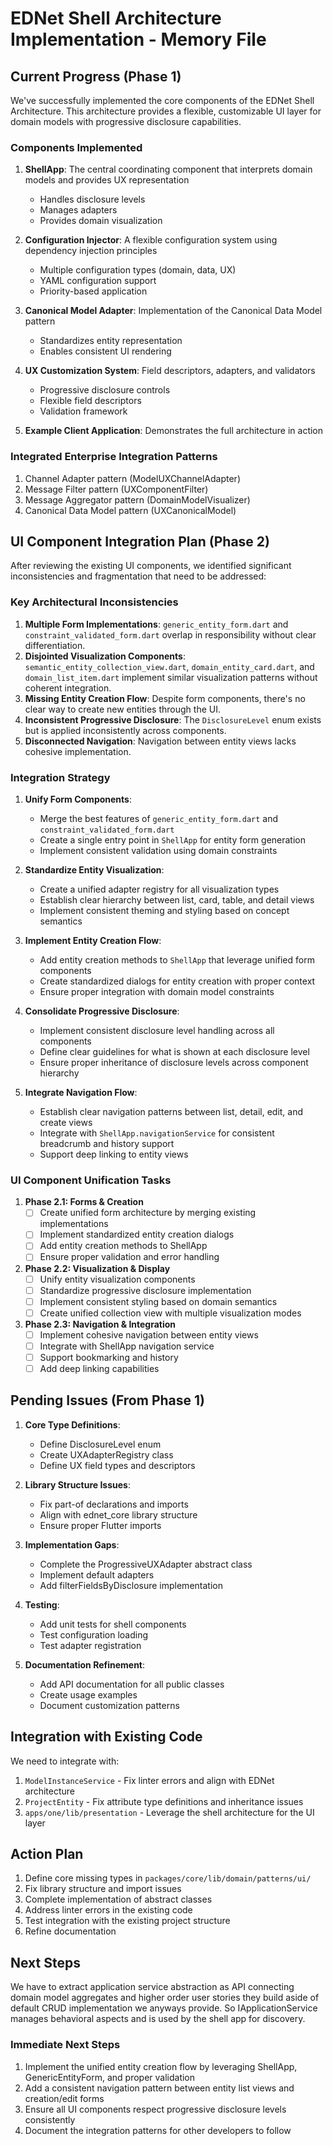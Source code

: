 # EDNet Shell Architecture Implementation - Memory File

## Current Progress (Phase 1)

We've successfully implemented the core components of the EDNet Shell Architecture. This architecture provides a flexible, customizable UI layer for domain models with progressive disclosure capabilities.

### Components Implemented

1. **ShellApp**: The central coordinating component that interprets domain models and provides UX representation
   - Handles disclosure levels
   - Manages adapters
   - Provides domain visualization

2. **Configuration Injector**: A flexible configuration system using dependency injection principles
   - Multiple configuration types (domain, data, UX)
   - YAML configuration support
   - Priority-based application

3. **Canonical Model Adapter**: Implementation of the Canonical Data Model pattern
   - Standardizes entity representation
   - Enables consistent UI rendering

4. **UX Customization System**: Field descriptors, adapters, and validators
   - Progressive disclosure controls
   - Flexible field descriptors
   - Validation framework

5. **Example Client Application**: Demonstrates the full architecture in action

### Integrated Enterprise Integration Patterns

1. Channel Adapter pattern (ModelUXChannelAdapter)
2. Message Filter pattern (UXComponentFilter)
3. Message Aggregator pattern (DomainModelVisualizer)
4. Canonical Data Model pattern (UXCanonicalModel)

## UI Component Integration Plan (Phase 2)

After reviewing the existing UI components, we identified significant inconsistencies and fragmentation that need to be addressed:

### Key Architectural Inconsistencies

1. **Multiple Form Implementations**: `generic_entity_form.dart` and `constraint_validated_form.dart` overlap in responsibility without clear differentiation.
2. **Disjointed Visualization Components**: `semantic_entity_collection_view.dart`, `domain_entity_card.dart`, and `domain_list_item.dart` implement similar visualization patterns without coherent integration.
3. **Missing Entity Creation Flow**: Despite form components, there's no clear way to create new entities through the UI.
4. **Inconsistent Progressive Disclosure**: The `DisclosureLevel` enum exists but is applied inconsistently across components.
5. **Disconnected Navigation**: Navigation between entity views lacks cohesive implementation.

### Integration Strategy

1. **Unify Form Components**:
   - Merge the best features of `generic_entity_form.dart` and `constraint_validated_form.dart`
   - Create a single entry point in `ShellApp` for entity form generation
   - Implement consistent validation using domain constraints

2. **Standardize Entity Visualization**:
   - Create a unified adapter registry for all visualization types
   - Establish clear hierarchy between list, card, table, and detail views
   - Implement consistent theming and styling based on concept semantics

3. **Implement Entity Creation Flow**:
   - Add entity creation methods to `ShellApp` that leverage unified form components
   - Create standardized dialogs for entity creation with proper context
   - Ensure proper integration with domain model constraints

4. **Consolidate Progressive Disclosure**:
   - Implement consistent disclosure level handling across all components
   - Define clear guidelines for what is shown at each disclosure level
   - Ensure proper inheritance of disclosure levels across component hierarchy

5. **Integrate Navigation Flow**:
   - Establish clear navigation patterns between list, detail, edit, and create views
   - Integrate with `ShellApp.navigationService` for consistent breadcrumb and history support
   - Support deep linking to entity views

### UI Component Unification Tasks

1. **Phase 2.1: Forms & Creation**
   - [ ] Create unified form architecture by merging existing implementations
   - [ ] Implement standardized entity creation dialogs
   - [ ] Add entity creation methods to ShellApp
   - [ ] Ensure proper validation and error handling

2. **Phase 2.2: Visualization & Display**
   - [ ] Unify entity visualization components
   - [ ] Standardize progressive disclosure implementation
   - [ ] Implement consistent styling based on domain semantics
   - [ ] Create unified collection view with multiple visualization modes

3. **Phase 2.3: Navigation & Integration**
   - [ ] Implement cohesive navigation between entity views
   - [ ] Integrate with ShellApp navigation service
   - [ ] Support bookmarking and history
   - [ ] Add deep linking capabilities

## Pending Issues (From Phase 1)

1. **Core Type Definitions**:
   - Define DisclosureLevel enum
   - Create UXAdapterRegistry class
   - Define UX field types and descriptors

2. **Library Structure Issues**:
   - Fix part-of declarations and imports
   - Align with ednet_core library structure
   - Ensure proper Flutter imports

3. **Implementation Gaps**:
   - Complete the ProgressiveUXAdapter abstract class
   - Implement default adapters
   - Add filterFieldsByDisclosure implementation

4. **Testing**:
   - Add unit tests for shell components
   - Test configuration loading
   - Test adapter registration

5. **Documentation Refinement**:
   - Add API documentation for all public classes
   - Create usage examples
   - Document customization patterns

## Integration with Existing Code

We need to integrate with:

1. `ModelInstanceService` - Fix linter errors and align with EDNet architecture
2. `ProjectEntity` - Fix attribute type definitions and inheritance issues
3. `apps/one/lib/presentation` - Leverage the shell architecture for the UI layer

## Action Plan

1. Define core missing types in `packages/core/lib/domain/patterns/ui/`
2. Fix library structure and import issues
3. Complete implementation of abstract classes
4. Address linter errors in the existing code
5. Test integration with the existing project structure
6. Refine documentation 

## Next Steps

We have to extract application service abstraction as API connecting domain model aggregates and higher order user stories they build aside of default CRUD implementation we anyways provide. So IApplicationService manages behavioral aspects and is used by the shell app for discovery.

### Immediate Next Steps

1. Implement the unified entity creation flow by leveraging ShellApp, GenericEntityForm, and proper validation
2. Add a consistent navigation pattern between entity list views and creation/edit forms
3. Ensure all UI components respect progressive disclosure levels consistently
4. Document the integration patterns for other developers to follow 
